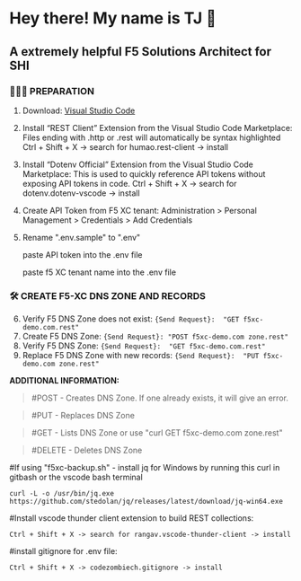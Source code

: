 <h1> Hey there! My name is TJ 👋 </h1>
<h2> A extremely helpful F5 Solutions Architect for SHI </h2>

<h3> 👨🏻‍💻 PREPARATION </h3>

1) Download: [Visual Studio Code](https://code.visualstudio.com/)

2) Install “REST Client” Extension from the Visual Studio Code Marketplace: Files ending with .http or .rest will automatically be syntax highlighted
Ctrl + Shift + X -> search for humao.rest-client -> install

3) Install “Dotenv Official” Extension from the Visual Studio Code Marketplace: This is used to quickly reference API tokens without exposing API tokens in code. 
Ctrl + Shift + X -> search for dotenv.dotenv-vscode ->  install 

4) Create API Token from F5 XC tenant:  Administration > Personal Management > Credentials > Add Credentials

5) Rename ".env.sample" to ".env"
    
   paste API token into the .env file

   paste f5 XC tenant name into the .env file 

<h3>🛠 CREATE F5-XC DNS ZONE AND RECORDS</h3>

6) Verify F5 DNS Zone does not exist:
`{Send Request}:  "GET f5xc-demo.com.rest"
`
8) Create F5 DNS Zone:
`{Send Request}: "POST f5xc-demo.com zone.rest"
`
10) Verify F5 DNS Zone:
`{Send Request}:  "GET f5xc-demo.com.rest"
`
12) Replace F5 DNS Zone with new records:
`{Send Request}:  "PUT f5xc-demo.com zone.rest"
`

**ADDITIONAL INFORMATION:**

> #POST - Creates DNS Zone. If one already exists, it will give an error.

> #PUT - Replaces DNS Zone 

> #GET - Lists DNS Zone or use "curl GET f5xc-demo.com zone.rest"

> #DELETE - Deletes DNS Zone


#If using "f5xc-backup.sh" - install jq for Windows by running this curl in gitbash or the vscode bash terminal

`curl -L -o /usr/bin/jq.exe https://github.com/stedolan/jq/releases/latest/download/jq-win64.exe
`

#Install vscode thunder client extension to build REST collections: 

`Ctrl + Shift + X -> search for rangav.vscode-thunder-client -> install 
`

#install gitignore for .env file:

`Ctrl + Shift + X -> codezombiech.gitignore -> install 
`

